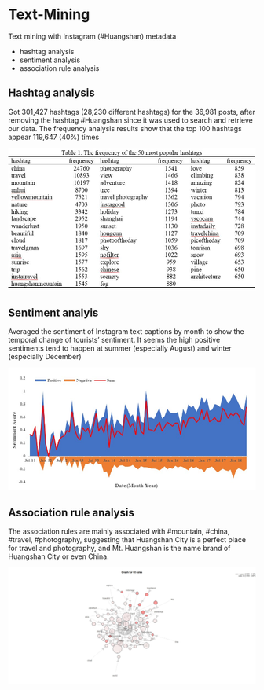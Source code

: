 # Text-Mining
Text mining with Instagram (#Huangshan) metadata
- hashtag analysis
- sentiment analysis
- association rule analysis

## Hashtag analysis
Got 301,427 hashtags (28,230 different hashtags) for the 36,981 posts, after removing the hashtag #Huangshan since it was used to search and retrieve our data. The frequency analysis results show that the top 100 hashtags appear 119,647 (40%) times 

![frequency.jpg](frequency.jpg)
## Sentiment analyis
Averaged the sentiment of Instagram text captions by month to show the temporal change of tourists’ sentiment. It seems the high positive sentiments tend to happen at summer (especially August) and winter (especially December)

![sentiment.jpg](sentiment.jpg)
## Association rule analysis
The association rules are mainly associated with #mountain, #china, #travel, #photography, suggesting that Huangshan City is a perfect place for travel and photography, and Mt. Huangshan is the name brand of Huangshan City or even China. 

![rule.jpg](rule.jpg)

